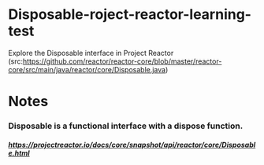 # Disposable-roject-reactor-learning-test
Explore the Disposable interface in Project Reactor (src:https://github.com/reactor/reactor-core/blob/master/reactor-core/src/main/java/reactor/core/Disposable.java)

# Notes

### Disposable is a functional interface with a dispose function.
##### https://projectreactor.io/docs/core/snapshot/api/reactor/core/Disposable.html